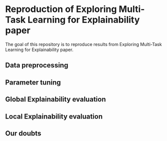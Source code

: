 # Reproduction of Exploring Multi-Task Learning for Explainability paper

The goal of this repository is to reproduce results from Exploring Multi-Task Learning for Explainability paper.

## Data preprocessing
## Parameter tuning
## Global Explainability evaluation
## Local Explainability evaluation
## Our doubts

